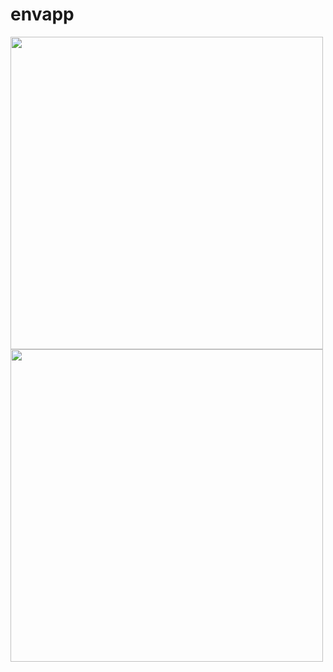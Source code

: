 # envapp

<img src="https://github.com/ThanhHau99/envApp/blob/master/screen_app/he_thong.png" width="500" hight = "500">
<img src="https://github.com/ThanhHau99/envApp/blob/master/screen_app/warning_sensor.png" width="500" hight = "500">
